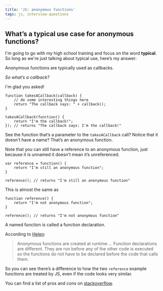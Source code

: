 ```yaml
---
title: 'JS: anonymous functions'
tags: js, interview-questions
---
```


## What’s a typical use case for anonymous functions?

I'm going to go with my high school training and focus on the word __typical__. So long as we're just talking about typical use, here’s my answer:

Anonymous functions are typically used as callbacks.

*So what’s a callback?*

I'm glad you asked!

```
function takesACallback(callback) {
    // do some interesting things here
    return "The callback says: " + callback();
}

takesACallback(function() {
    return "I'm the callback!";
}); // returns "The callback says: I'm the callback!"
```
See the function that’s a parameter to the `takesACallback` call? Notice that it doesn't have a name? That’s an anonymous function.

Note that you can still have a reference to an anonymous function, just because it is unnamed it doesn't mean it’s unreferenced.

```
var reference = function() {
    return "I'm still an anonymous function";
}

reference(); // returns "I'm still an anonymous function"
```

This is almost the same as

```
function reference() {
    return "I'm not anonymous function";
}

reference(); // returns "I'm not anonymous function"
```

A named function is called a function declaration.

According to [Helen](http://helephant.com/2008/08/23/javascript-anonymous-functions/):

> Anonymous functions are created at runtime ... Function declarations are different. They are run before any of the other code is executed so the functions do not have to be declared before the code that calls them.

So you can see there’s a difference to how the two `reference` example functions are treated by JS, even if the code looks very similar.

You can find a list of pros and cons on [stackoverflow](http://stackoverflow.com/questions/10273185/what-are-the-benefits-to-using-anonymous-functions-instead-of-named-functions-fo).



